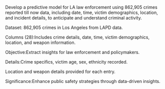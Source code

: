 Develop a predictive model for LA law enforcement using 862,905 crimes reported till now data, including date, time, victim demographics, location, and incident details, to anticipate and understand criminal activity.

Dataset: 862,905 crimes in Los Angeles from LAPD data.

Columns (28):Includes crime details, date, time, victim demographics, location, and weapon information.

Objective:Extract insights for law enforcement and policymakers.

Details:Crime specifics, victim age, sex, ethnicity recorded.

Location and weapon details provided for each entry.

Significance:Enhance public safety strategies through data-driven insights.
